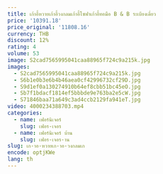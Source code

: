 ```yaml
---
title: เก้าอี้หวายเก้าอี้วงกลมเก้าอี้โซฟาเก้าอี้ทอมือ B & B ระเบียงเดี่ยว
price: '10391.18'
price_original: '11808.16'
currency: THB
discount: 12%
rating: 4
volume: 53
image: S2cad7565995041caa88965f724c9a215k.jpg
images:
  - S2cad7565995041caa88965f724c9a215k.jpg
  - S6b1e0b3e6b4b46aea0cf42996732cf29D.jpg
  - S9d1ef0a130274910b64ef8cbb51bc45eO.jpg
  - Sb7f1bdacf1814ef5bbbde9e763ba2e5cW.jpg
  - S71846baa71a649c3ad4ccb2129fa941eT.jpg
video: 4000234388703.mp4
categories:
  - name: เฟอร์นิเจอร์
    slug: เฟอร-เจอร
  - name: เฟอร์นิเจอร์ บ้าน
    slug: เฟอร-เจอร-าน
slug: เก-าอ-หวายเก-าอ-วงกลมเก
encode: optjKWe
lang: th
---
```

  